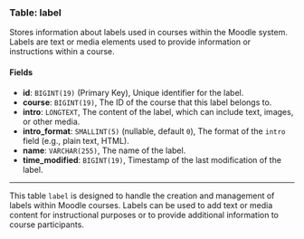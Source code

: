 ### Table: label

Stores information about labels used in courses within the Moodle system. Labels are text or media elements used to provide information or instructions within a course.

#### Fields

- **id**: `BIGINT(19)` (Primary Key), Unique identifier for the label.
- **course**: `BIGINT(19)`, The ID of the course that this label belongs to.
- **intro**: `LONGTEXT`, The content of the label, which can include text, images, or other media.
- **intro_format**: `SMALLINT(5)` (nullable, default `0`), The format of the `intro` field (e.g., plain text, HTML).
- **name**: `VARCHAR(255)`, The name of the label.
- **time_modified**: `BIGINT(19)`, Timestamp of the last modification of the label.

---

This table `label` is designed to handle the creation and management of labels within Moodle courses. Labels can be used to add text or media content for instructional purposes or to provide additional information to course participants.
